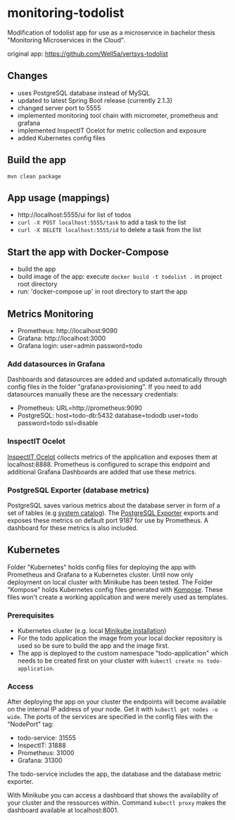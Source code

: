 # monitoring-todolist
Modification of todolist app for use as a microservice in bachelor thesis "Monitoring Microservices in the Cloud".

original app: https://github.com/Well5a/vertsys-todolist

## Changes
* uses PostgreSQL database instead of MySQL
* updated to latest Spring Boot release (currently 2.1.3)
* changed server port to 5555
* implemented monitoring tool chain with micrometer, prometheus and grafana
* implemented InspectIT Ocelot for metric collection and exposure
* added Kubernetes config files

## Build the app
```
mvn clean package
```

## App usage (mappings)
* http://localhost:5555/ui for list of todos
* `curl -X POST localhost:5555/task` to add a task to the list
* `curl -X DELETE localhost:5555/id` to delete a task from the list

## Start the app with Docker-Compose
* build the app
* build image of the app: execute `docker build -t todolist .` in project root directory
* run: 'docker-compose up' in root directory to start the app

## Metrics Monitoring
* Prometheus: http://localhost:9090
* Grafana: http://localhost:3000
* Grafana login: user=admin password=todo

### Add datasources in Grafana
Dashboards and datasources are added and updated automatically through config files in the folder "grafana>provisioning".
If you need to add datasources manually these are the necessary credentials:
* Prometheus: URL=http://prometheus:9090
* PostgreSQL: host=todo-db:5432 database=tododb user=todo password=todo ssl=disable

### InspectIT Ocelot
[InspectIT Ocelot](https://github.com/inspectIT/inspectit-ocelot) collects metrics of the application and exposes them at localhost:8888.
Prometheus is configured to scrape this endpoint and additional Grafana Dashboards are added that use these metrics.

### PostgreSQL Exporter (database metrics)
PostgreSQL saves various metrics about the database server in form of a set of tables (e.g [system catalog](https://www.postgresql.org/docs/current/catalogs.html)). 
The [PostgreSQL Exporter](https://github.com/wrouesnel/postgres_exporter) exports and exposes these metrics on default port 9187 for use by Prometheus.
A dashboard for these metrics is also included.

## Kubernetes
Folder "Kubernetes" holds config files for deploying the app with Prometheus and Grafana to a Kubernetes cluster.
Until now only deployment on local cluster with Minikube has been tested. 
The Folder "Kompose" holds Kubernetes config files generated with [Kompose](http://kompose.io/). 
These files won't create a working application and were merely used as templates.

### Prerequisites
* Kubernetes cluster (e.g. local [Minikube installation](https://kubernetes.io/docs/setup/minikube/))
* For the todo application the image from your local docker repository is used so be sure to build the app and the image first.
* The app is deployed to the custom namespace "todo-application" which needs to be created first on your cluster with `kubectl create ns todo-application`.

### Access
After deploying the app on your cluster the endpoints will become available on the internal IP address of your node.
Get it with `kubectl get nodes -o wide`. 
The ports of the services are specified in the config files with the "NodePort" tag:
* todo-service: 31555
* InspectIT: 31888
* Prometheus: 31000
* Grafana: 31300

The todo-service includes the app, the database and the database metric exporter.

With Minikube you can access a dashboard that shows the availability of your cluster and the ressources within.
Command `kubectl proxy` makes the dashboard available at localhost:8001.
